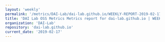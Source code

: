 ```yaml
---
layout: 'weekly'
permalink: '/metrics/DAI-Lab/dai-lab.github.io/WEEKLY-REPORT-2019-02-17'
title: 'DAI Lab OSS Metrics Metrics report for dai-lab.github.io | WEEKLY-REPORT-2019-02-17'
organization: 'DAI-Lab'
repository: 'dai-lab.github.io'
current_date: '2019-02-17'
---
```

